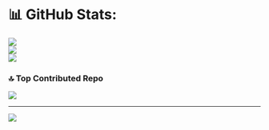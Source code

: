 
# 📊 GitHub Stats:
![](https://github-readme-stats.vercel.app/api?username=Robotwaterfall&theme=onedark&hide_border=false&include_all_commits=false&count_private=false)<br/>
![](https://nirzak-streak-stats.vercel.app/?user=Robotwaterfall&theme=onedark&hide_border=false)<br/>
![](https://github-readme-stats.vercel.app/api/top-langs/?username=Robotwaterfall&theme=onedark&hide_border=false&include_all_commits=false&count_private=false&layout=compact)

### 🔝 Top Contributed Repo
![](https://github-contributor-stats.vercel.app/api?username=Robotwaterfall&limit=5&theme=onedark&combine_all_yearly_contributions=true)

---
[![](https://visitcount.itsvg.in/api?id=Robotwaterfall&icon=8&color=12)](https://visitcount.itsvg.in)

<!-- Proudly created with GPRM ( https://gprm.itsvg.in ) -->
